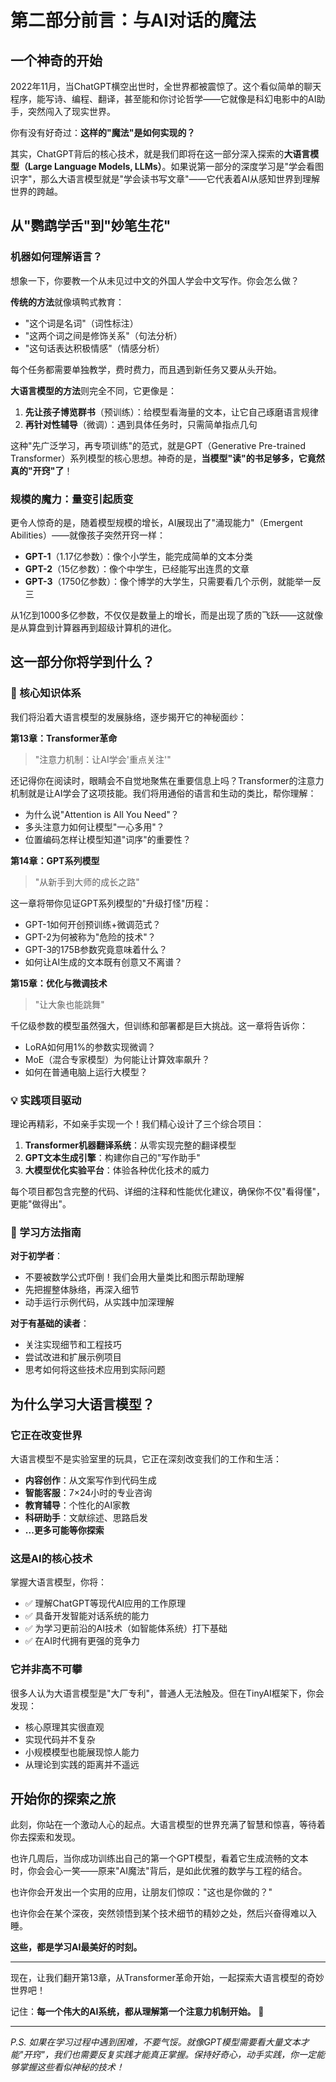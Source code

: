# 第二部分前言：与AI对话的魔法

## 一个神奇的开始

2022年11月，当ChatGPT横空出世时，全世界都被震惊了。这个看似简单的聊天程序，能写诗、编程、翻译，甚至能和你讨论哲学——它就像是科幻电影中的AI助手，突然闯入了现实世界。

你有没有好奇过：**这样的"魔法"是如何实现的？**

其实，ChatGPT背后的核心技术，就是我们即将在这一部分深入探索的**大语言模型（Large Language Models, LLMs）**。如果说第一部分的深度学习是"学会看图识字"，那么大语言模型就是"学会读书写文章"——它代表着AI从感知世界到理解世界的跨越。

## 从"鹦鹉学舌"到"妙笔生花"

### 机器如何理解语言？

想象一下，你要教一个从未见过中文的外国人学会中文写作。你会怎么做？

**传统的方法**就像填鸭式教育：
- "这个词是名词"（词性标注）
- "这两个词之间是修饰关系"（句法分析）
- "这句话表达积极情感"（情感分析）

每个任务都需要单独教学，费时费力，而且遇到新任务又要从头开始。

**大语言模型的方法**则完全不同，它更像是：
1. **先让孩子博览群书**（预训练）：给模型看海量的文本，让它自己琢磨语言规律
2. **再针对性辅导**（微调）：遇到具体任务时，只需简单指点几句

这种"先广泛学习，再专项训练"的范式，就是GPT（Generative Pre-trained Transformer）系列模型的核心思想。神奇的是，**当模型"读"的书足够多，它竟然真的"开窍"了**！

### 规模的魔力：量变引起质变

更令人惊奇的是，随着模型规模的增长，AI展现出了"涌现能力"（Emergent Abilities）——就像孩子突然开窍一样：

- **GPT-1**（1.17亿参数）：像个小学生，能完成简单的文本分类
- **GPT-2**（15亿参数）：像个中学生，已经能写出连贯的文章
- **GPT-3**（1750亿参数）：像个博学的大学生，只需要看几个示例，就能举一反三

从1亿到1000多亿参数，不仅仅是数量上的增长，而是出现了质的飞跃——这就像是从算盘到计算器再到超级计算机的进化。

## 这一部分你将学到什么？

### 🎯 核心知识体系

我们将沿着大语言模型的发展脉络，逐步揭开它的神秘面纱：

**第13章：Transformer革命**
> "注意力机制：让AI学会'重点关注'"

还记得你在阅读时，眼睛会不自觉地聚焦在重要信息上吗？Transformer的注意力机制就是让AI学会了这项技能。我们将用通俗的语言和生动的类比，帮你理解：
- 为什么说"Attention is All You Need"？
- 多头注意力如何让模型"一心多用"？
- 位置编码怎样让模型知道"词序"的重要性？

**第14章：GPT系列模型**
> "从新手到大师的成长之路"

这一章将带你见证GPT系列模型的"升级打怪"历程：
- GPT-1如何开创预训练+微调范式？
- GPT-2为何被称为"危险的技术"？
- GPT-3的175B参数究竟意味着什么？
- 如何让AI生成的文本既有创意又不离谱？

**第15章：优化与微调技术**
> "让大象也能跳舞"

千亿级参数的模型虽然强大，但训练和部署都是巨大挑战。这一章将告诉你：
- LoRA如何用1%的参数实现微调？
- MoE（混合专家模型）为何能让计算效率飙升？
- 如何在普通电脑上运行大模型？

### 💡 实践项目驱动

理论再精彩，不如亲手实现一个！我们精心设计了三个综合项目：

1. **Transformer机器翻译系统**：从零实现完整的翻译模型
2. **GPT文本生成引擎**：构建你自己的"写作助手"
3. **大模型优化实验平台**：体验各种优化技术的威力

每个项目都包含完整的代码、详细的注释和性能优化建议，确保你不仅"看得懂"，更能"做得出"。

### 🌟 学习方法指南

**对于初学者**：
- 不要被数学公式吓倒！我们会用大量类比和图示帮助理解
- 先把握整体脉络，再深入细节
- 动手运行示例代码，从实践中加深理解

**对于有基础的读者**：
- 关注实现细节和工程技巧
- 尝试改进和扩展示例项目
- 思考如何将这些技术应用到实际问题

## 为什么学习大语言模型？

### 它正在改变世界

大语言模型不是实验室里的玩具，它正在深刻改变我们的工作和生活：

- **内容创作**：从文案写作到代码生成
- **智能客服**：7×24小时的专业咨询
- **教育辅导**：个性化的AI家教
- **科研助手**：文献综述、思路启发
- **...更多可能等你探索**

### 这是AI的核心技术

掌握大语言模型，你将：
- ✅ 理解ChatGPT等现代AI应用的工作原理
- ✅ 具备开发智能对话系统的能力
- ✅ 为学习更前沿的AI技术（如智能体系统）打下基础
- ✅ 在AI时代拥有更强的竞争力

### 它并非高不可攀

很多人认为大语言模型是"大厂专利"，普通人无法触及。但在TinyAI框架下，你会发现：
- 核心原理其实很直观
- 实现代码并不复杂
- 小规模模型也能展现惊人能力
- 从理论到实践的距离并不遥远

## 开始你的探索之旅

此刻，你站在一个激动人心的起点。大语言模型的世界充满了智慧和惊喜，等待着你去探索和发现。

也许几周后，当你成功训练出自己的第一个GPT模型，看着它生成流畅的文本时，你会会心一笑——原来"AI魔法"背后，是如此优雅的数学与工程的结合。

也许你会开发出一个实用的应用，让朋友们惊叹："这也是你做的？"

也许你会在某个深夜，突然领悟到某个技术细节的精妙之处，然后兴奋得难以入睡。

**这些，都是学习AI最美好的时刻。**

---

现在，让我们翻开第13章，从Transformer革命开始，一起探索大语言模型的奇妙世界吧！

记住：**每一个伟大的AI系统，都从理解第一个注意力机制开始。** 🚀

---

*P.S. 如果在学习过程中遇到困难，不要气馁。就像GPT模型需要看大量文本才能"开窍"，我们也需要反复实践才能真正掌握。保持好奇心，动手实践，你一定能够掌握这些看似神秘的技术！*
